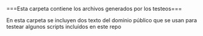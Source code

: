 ===Esta carpeta contiene los archivos generados por los testeos===

En esta carpeta se incluyen dos texto del dominio público que se usan para testear algunos scripts incluídos en este repo

